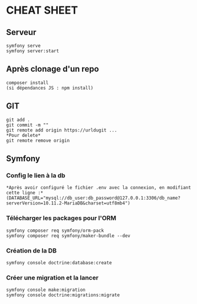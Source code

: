 # CHEAT SHEET

## Serveur

```
symfony serve
symfony server:start
```

## Après clonage d'un repo

```
composer install
(si dépendances JS : npm install)
```

## GIT

```
git add .
git commit -m ""
git remote add origin https://urldugit ...
*Pour delete*
git remote remove origin
```

## Symfony

### Config le lien à la db

```
*Après avoir configuré le fichier .env avec la connexion, en modifiant cette ligne :*
(DATABASE_URL="mysql://db_user:db_password@127.0.0.1:3306/db_name?serverVersion=10.11.2-MariaDB&charset=utf8mb4")
```

### Télécharger les packages pour l'ORM

```
symfony composer req symfony/orm-pack
symfony composer req symfony/maker-bundle --dev
```

### Création de la DB

```
symfony console doctrine:database:create
```

### Créer une migration et la lancer

```
symfony console make:migration
symfony console doctrine:migrations:migrate
```